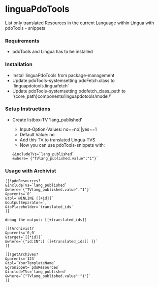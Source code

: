 # linguaPdoTools
List only translated Resources in the current Language within Lingua with pdoTools - snippets

### Requirements
- pdoTools and Lingua has to be installed

### Installation

- Install linguaPdoTools from package-management
- Update pdoTools-systemsetting pdoFetch.class to 'linguapdotools.linguafetch'
- Update pdoTools-systemsetting pdofetch_class_path to '{core_path}components/linguapdotools/model/'

### Setup Instructions

- Create listbox-TV 'lang_published'
  - Input-Option-Values: no==no||yes==1
  - Default Value: no
  - Add this TV to translated Lingua-TVS
  - Now you can use pdoTools-snippets with:
  
  ```
  &includeTVs=`lang_published`
  &where=`{"TVlang_published.value":"1"}`  
  ```
  
### Usage with Archivist

```
[[!pdoResources? 
&includeTVs=`lang_published`
&where=`{"TVlang_published.value":"1"}`
&parents=`0`
&tpl=`@INLINE [[+id]]`
&outputSeparator=`,`
&toPlaceholder=`translated_ids`
]]
 
debug the output: [[+translated_ids]]
 
[[!Archivist? 
&parents=`0,0` 
&target=`[[*id]]`
&where=`{"id:IN":[ [[+translated_ids]] ]}`
]]
```

```
[[!getArchives?
&parents=`123`
&tpl=`YourTemplateName`
&grSnippet=`pdoResources`
&includeTVs=`lang_published`
&where=`{"TVlang_published.value":"1"}` 
]]
```

